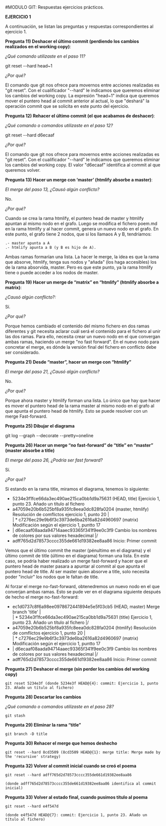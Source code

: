 #MODULO GIT: Respuestas ejercicios prácticos.

**EJERCICIO 1**

A continuación, se listan las preguntas y respuestas correspondientes al ejercicio 1.

**Pregunta 11) Deshacer el último commit (perdiendo los cambios realizados en el working copy)**:

*¿Qué comando utilizaste en el paso 11?*

git reset --hard head~1

*¿Por qué?*

El comando que git nos ofrece para movernos entre acciones realizadas es "git reset". 
Con el cualificador "--hard" le indicamos que queremos eliminar los cambios del working copy.
La expresión "head~1" indica que queremos mover el puntero head al commit anterior al actual, lo que 
"deshará" la operación commit que se solicita en este punto del ejercicio.

**Pregunta 12) Rehacer el último commit (el que acabamos de deshacer)**:

*¿Qué comando o comandos utilizaste en el paso 12?*

git reset --hard d6ecaaf

*¿Por qué?*

El comando que git nos ofrece para movernos entre acciones realizadas es "git reset".
Con el cualificador "--hard" le indicamos que queremos eliminar los cambios del working copy.
El valor "d6ecaaf" identifica al commit al que queremos volver.

**Pregunta 13) Hacer un merge con ‘master’ (htmlify absorbe a master)**:

*El merge del paso 13, ¿Causó algún conflicto?*

No.

*¿Por qué?*

Cuando se crea la rama htmlify, el puntero head de master y htmlify apuntan al mismo nodo en el grafo.
Luego se modifica el fichero poem.md en la rama htmlify y al hacer commit, genera un nuevo nodo en el grafo.
En este punto, el grafo tiene 2 nodos, que si los llamaos A y B, tendríamos:

	.- master apunta a A
	.- htmlify apunta a B (y B es hijo de A).

Ambas ramas formarían una lista. La hacer le merge, la idea es que la rama que absorve, htmlify, tenga sus nodos
y "añada" (los haga accesibles) los de la rama absorvida, master. Pero es que este punto, ya la rama htmlify
tiene o puede acceder a los nodos de master.

**Pregunta 19) Hacer un merge de “matrix” en “htmlify” (htmlify absorbe a matrix)**:

*¿Causó algún conflicto?:* 

Sí. 

*¿Por qué?* 

Porque hemos cambiado el contenido del mismo fichero en dos ramas diferentes y git necesita aclarar
cuál será el contenido para el fichero al unir las dos ramas. Para ello, necesita crear un nuevo nodo en el 
que convergan ambas ramas, haciendo un merge "no fast forward". En el nuevo nodo para concretar el merge, es
dónde la versión final del fichero en conflicto debe ser considerado.

**Pregunta 21) Desde “master”, hacer un merge con “htmlify”**

*El merge del paso 21, ¿Causó algún conflicto?*

No.

*¿Por qué?*

Porque ahora master y htmlify forman una lista. Lo único que hay que hacer es mover el puntero head de la rama
master al mismo nodo en el grafo al que apunta el puntero head de htmlify. Esto se puede resolver con un merge
Fast-forward.

**Pregunta 25) Dibujar el diagrama**

git log --graph --decorate --pretty=oneline


**Pregunta 26) Hacer un merge “no fast-forward” de “title” en “master” (master absorbe a title)**

*El merge del paso 26, ¿Podría ser fast forward?*

Sí.

*¿Por qué?*

Si estando en la rama title, miramos el diagrama, tenemos lo siguiente:

* 5234e3f1fce66da3ec490ae215ca0bb1d9a75631 (HEAD, title) Ejercicio 1, punto 23. Añado un título al fichero
*   a47059e20b6b525bf8a935fc8eea0dc828fa0204 (master, htmlify) Resolución de comflictos ejercicio 1, punto 20
|\
| * c7276ec29e9b6f3c3973de6ba2616a82d4960697 (matrix) Modificación según el ejercicio 1, puntto 17
* | d6ecaaf08aada94714aaec93365f341f9ee0c3f9 Cambio los nombres de colores por sus valores hexadecimal
|/
* adff765d2d78573cccc355de661d19382ee8aa86 Inicio: Primer commit

Vemos que el último commit the master (pénultimo en el diagrama) y el último commit de title (último 
en el diagrama) forman una lista. En este caso, se podría haber realizado un merge fast-forward y hacer que 
el puntero head de master pasara a apuntar al commit al que apunta el puntero head de title. Al ser master quien
absorve a title, solo necesita poder "incluir" los nodos que le faltan de title.

Al forzar el merge no-fast-forward, obtenedremos un nuevo nodo en el que converjan ambas ramas. Esto se pude ver 
en el diagrama siguiente después de hecho el merge no-fast-forward:

*   ec1d0737c8f6a98ee0978672441894e5e5f03cb5 (HEAD, master) Merge branch 'title'
|\
| * 5234e3f1fce66da3ec490ae215ca0bb1d9a75631 (title) Ejercicio 1, punto 23. Añado un título al fichero
|/
*   a47059e20b6b525bf8a935fc8eea0dc828fa0204 (htmlify) Resolución de comflictos ejercicio 1, punto 20
|\
| * c7276ec29e9b6f3c3973de6ba2616a82d4960697 (matrix) Modificación según el ejercicio 1, puntto 17
* | d6ecaaf08aada94714aaec93365f341f9ee0c3f9 Cambio los nombres de colores por sus valores hexadecimal
|/
* adff765d2d78573cccc355de661d19382ee8aa86 Inicio: Primer commit

**Pregunta 27) Deshacer el merge (sin perder los cambios del working copy)**

	git reset 5234e3f (donde 5234e3f HEAD@{4}: commit: Ejercicio 1, punto 23. Añado un título al fichero)

**Pregunta 28) Descartar los cambios**

*¿Qué comando o comandos utilizaste en el paso 28?*

	git stash

**Pregunta 29) Eliminar la rama “title”**

	git branch -D title

**Pregunta 30) Rehacer el merge que hemos deshecho**

	git reset --hard 8cd3509 (8cd3509 HEAD@{1}: merge title: Merge made by the 'recursive' strategy)
 

**Pregunta 32) Volver al commit inicial cuando se creó el poema**

	git reset --hard adff765d2d78573cccc355de661d19382ee8aa86 

	(donde adff765d2d78573cccc355de661d19382ee8aa86 identifica al commit inicial)

**Pregunta 33) Volver al estado final, cuando pusimos título al poema**

	git reset --hard e4f547d 

	(donde e4f547d HEAD@{7}: commit: Ejercicio 1, punto 23. Añado un título al fichero)
